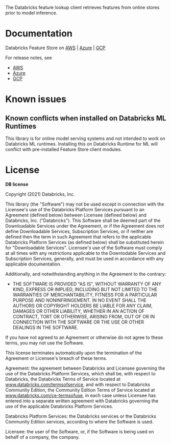 The Databricks feature lookup client retrieves features from online stores prior to model inference.

# Documentation

Databricks Feature Store on [AWS](https://docs.databricks.com/applications/machine-learning/feature-store/index.html) | [Azure](https://docs.microsoft.com/en-us/azure/databricks/applications/machine-learning/feature-store/) |  [GCP](https://docs.gcp.databricks.com/applications/machine-learning/feature-store/index.html)

For release notes, see
- [AWS](https://docs.databricks.com/release-notes/feature-store/databricks-feature-lookup.html)
- [Azure](https://docs.microsoft.com/en-us/azure/databricks/release-notes/feature-store/databricks-feature-lookup)
- [GCP](https://docs.gcp.databricks.com/release-notes/feature-store/databricks-feature-lookup.html)

# Known issues

## Known conflicts when installed on Databricks ML Runtimes

This library is for online model serving systems and not intended to work on Databricks ML runtimes. Installing this on Databricks Runtime for ML will conflict with pre-installed Feature Store client modules.

# License

**DB license**

Copyright (2021) Databricks, Inc.

This library (the "Software") may not be used except in connection with the Licensee's use of the Databricks Platform Services
pursuant to an Agreement (defined below) between Licensee (defined below) and Databricks, Inc. ("Databricks"). This Software
shall be deemed part of the Downloadable Services under the Agreement, or if the Agreement does not define Downloadable Services,
Subscription Services, or if neither are defined then the term in such Agreement that refers to the applicable Databricks Platform
Services (as defined below) shall be substituted herein for "Downloadable Services". Licensee's use of the Software must comply at
all times with any restrictions applicable to the Downlodable Services and Subscription Services, generally, and must be used in
accordance with any applicable documentation.

Additionally, and notwithstanding anything in the Agreement to the contrary:
* THE SOFTWARE IS PROVIDED "AS IS", WITHOUT WARRANTY OF ANY KIND, EXPRESS OR IMPLIED, INCLUDING BUT NOT LIMITED TO THE WARRANTIES
OF MERCHANTABILITY, FITNESS FOR A PARTICULAR PURPOSE AND NONINFRINGEMENT. IN NO EVENT SHALL THE AUTHORS OR COPYRIGHT HOLDERS BE
LIABLE FOR ANY CLAIM, DAMAGES OR OTHER LIABILITY, WHETHER IN AN ACTION OF CONTRACT, TORT OR OTHERWISE, ARISING FROM, OUT OF OR
IN CONNECTION WITH THE SOFTWARE OR THE USE OR OTHER DEALINGS IN THE SOFTWARE.

If you have not agreed to an Agreement or otherwise do not agree to these terms, you may not use the Software.

This license terminates automatically upon the termination of the Agreement or Licensee's breach of these terms.

Agreement: the agreement between Databricks and Licensee governing the use of the Databricks Platform Services, which shall be, with
respect to Databricks, the Databricks Terms of Service located at www.databricks.com/termsofservice, and with respect to Databricks
Community Edition, the Community Edition Terms of Service located at www.databricks.com/ce-termsofuse, in each case unless Licensee
has entered into a separate written agreement with Databricks governing the use of the applicable Databricks Platform Services.

Databricks Platform Services: the Databricks services or the Databricks Community Edition services, according to where the Software is used.

Licensee: the user of the Software, or, if the Software is being used on behalf of a company, the company.

